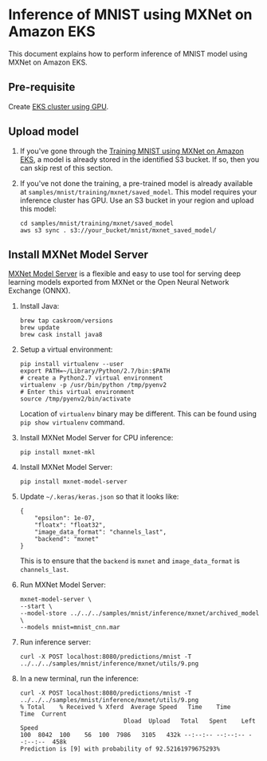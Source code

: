 # Inference of MNIST using MXNet on Amazon EKS

This document explains how to perform inference of MNIST model using MXNet on Amazon EKS.

## Pre-requisite

Create [EKS cluster using GPU](../../eks-gpu.md).

## Upload model

1. If you've gone through the [Training MNIST using MXNet on Amazon EKS](../training/mxnet.md), a model is already stored in the identified S3 bucket. If so, then you can skip rest of this section.

1. If you've not done the training, a pre-trained model is already available at `samples/mnist/training/mxnet/saved_model`. This model requires your inference cluster has GPU. Use an S3 bucket in your region and upload this model:

   ```
   cd samples/mnist/training/mxnet/saved_model
   aws s3 sync . s3://your_bucket/mnist/mxnet_saved_model/
   ```

## Install MXNet Model Server

[MXNet Model Server](https://github.com/awslabs/mxnet-model-server) is a flexible and easy to use tool for serving deep learning models exported from MXNet or the Open Neural Network Exchange (ONNX).

1. Install Java:

	```
	brew tap caskroom/versions
	brew update
	brew cask install java8
	```

1. Setup a virtual environment:

	```
	pip install virtualenv --user
	export PATH=~/Library/Python/2.7/bin:$PATH
	# create a Python2.7 virtual environment
	virtualenv -p /usr/bin/python /tmp/pyenv2
	# Enter this virtual environment
	source /tmp/pyenv2/bin/activate
	```

	Location of `virtualenv` binary may be different. This can be found using `pip show virtualenv` command.

1. Install MXNet Model Server for CPU inference:

   ```
   pip install mxnet-mkl
   ```

1. Install MXNet Model Server:

	```
	pip install mxnet-model-server
	```

1. Update `~/.keras/keras.json` so that it looks like:

	```
	{
	    "epsilon": 1e-07, 
	    "floatx": "float32", 
	    "image_data_format": "channels_last", 
	    "backend": "mxnet"
	}
	```

	This is to ensure that the `backend` is `mxnet` and `image_data_format` is `channels_last`.

1. Run MXNet Model Server:

	```
	mxnet-model-server \
	--start \
	--model-store ../../../samples/mnist/inference/mxnet/archived_model \
	--models mnist=mnist_cnn.mar
	```

1. Run inference server:

	```
	curl -X POST localhost:8080/predictions/mnist -T ../../../samples/mnist/inference/mxnet/utils/9.png
	```

1. In a new terminal, run the inference:

	```
	curl -X POST localhost:8080/predictions/mnist -T ../../../samples/mnist/inference/mxnet/utils/9.png
    % Total    % Received % Xferd  Average Speed   Time    Time     Time  Current
                                 Dload  Upload   Total   Spent    Left  Speed
    100  8042  100    56  100  7986   3105   432k --:--:-- --:--:-- --:--:--  458k
    Prediction is [9] with probability of 92.52161979675293%
	```

